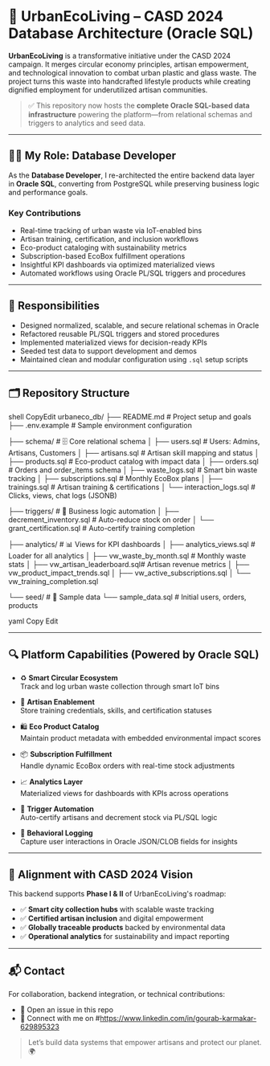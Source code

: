 # 🌱 UrbanEcoLiving – CASD 2024 Database Architecture (Oracle SQL)

**UrbanEcoLiving** is a transformative initiative under the CASD 2024 campaign. It merges circular economy principles, artisan empowerment, and technological innovation to combat urban plastic and glass waste. The project turns this waste into handcrafted lifestyle products while creating dignified employment for underutilized artisan communities.

> ✅ This repository now hosts the **complete Oracle SQL-based data infrastructure** powering the platform—from relational schemas and triggers to analytics and seed data.

---

## 👨‍💻 My Role: Database Developer

As the **Database Developer**, I re-architected the entire backend data layer in **Oracle SQL**, converting from PostgreSQL while preserving business logic and performance goals.

### Key Contributions

- Real-time tracking of urban waste via IoT-enabled bins  
- Artisan training, certification, and inclusion workflows  
- Eco-product cataloging with sustainability metrics  
- Subscription-based EcoBox fulfillment operations  
- Insightful KPI dashboards via optimized materialized views  
- Automated workflows using Oracle PL/SQL triggers and procedures  

---

## 🔧 Responsibilities

- Designed normalized, scalable, and secure relational schemas in Oracle
- Refactored reusable PL/SQL triggers and stored procedures
- Implemented materialized views for decision-ready KPIs
- Seeded test data to support development and demos
- Maintained clean and modular configuration using `.sql` setup scripts

---

## 🗂️ Repository Structure

shell
CopyEdit
urbaneco_db/
├── README.md                  # Project setup and goals
├── .env.example               # Sample environment configuration

├── schema/                    # 🗄️ Core relational schema
│   ├── users.sql              # Users: Admins, Artisans, Customers
│   ├── artisans.sql           # Artisan skill mapping and status
│   ├── products.sql           # Eco-product catalog with impact data
│   ├── orders.sql             # Orders and order_items schema
│   ├── waste_logs.sql         # Smart bin waste tracking
│   ├── subscriptions.sql      # Monthly EcoBox plans
│   ├── trainings.sql          # Artisan training & certifications
│   └── interaction_logs.sql   # Clicks, views, chat logs (JSONB)

├── triggers/                  # 🔄 Business logic automation
│   ├── decrement_inventory.sql    # Auto-reduce stock on order
│   └── grant_certification.sql   # Auto-certify training completion

├── analytics/                 # 📊 Views for KPI dashboards
│   ├── analytics_views.sql        # Loader for all analytics
│   ├── vw_waste_by_month.sql     # Monthly waste stats
│   ├── vw_artisan_leaderboard.sql# Artisan revenue metrics
│   ├── vw_product_impact_trends.sql
│   ├── vw_active_subscriptions.sql
│   └── vw_training_completion.sql

└── seed/                      # 🧪 Sample data
    └── sample_data.sql        # Initial users, orders, products



yaml
Copy
Edit

---

## 🔍 Platform Capabilities (Powered by Oracle SQL)

- ♻️ **Smart Circular Ecosystem**  
  Track and log urban waste collection through smart IoT bins

- 🎨 **Artisan Enablement**  
  Store training credentials, skills, and certification statuses

- 🛍️ **Eco Product Catalog**  
  Maintain product metadata with embedded environmental impact scores

- 📦 **Subscription Fulfillment**  
  Handle dynamic EcoBox orders with real-time stock adjustments

- 📈 **Analytics Layer**  
  Materialized views for dashboards with KPIs across operations

- 🤖 **Trigger Automation**  
  Auto-certify artisans and decrement stock via PL/SQL logic

- 🧠 **Behavioral Logging**  
  Capture user interactions in Oracle JSON/CLOB fields for insights

---

## 🧭 Alignment with CASD 2024 Vision

This backend supports **Phase I & II** of UrbanEcoLiving's roadmap:

- ✅ **Smart city collection hubs** with scalable waste tracking  
- ✅ **Certified artisan inclusion** and digital empowerment  
- ✅ **Globally traceable products** backed by environmental data  
- ✅ **Operational analytics** for sustainability and impact reporting  

---

## 📬 Contact

For collaboration, backend integration, or technical contributions:

- 📧 Open an issue in this repo  
- 💼 Connect with me on #https://www.linkedin.com/in/gourab-karmakar-629895323

> Let’s build data systems that empower artisans and protect our planet. 🌍
